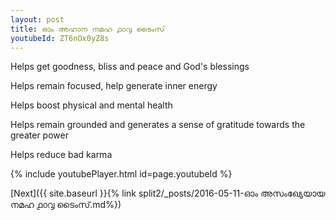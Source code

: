 ```yaml
---
layout: post
title: ഓം അഹാന നമഹ ൧൦൮ ടൈംസ്
youtubeId: ZT6nOx0yZ8s
---
```

 
 
Helps get goodness, bliss and peace and God's blessings
 
Helps remain focused, help generate inner energy 
 
Helps boost physical and mental health 
 
Helps remain grounded and generates a sense of gratitude towards the greater power 
 
Helps reduce bad karma
 
 
 
 


{% include youtubePlayer.html id=page.youtubeId %}
 
[Next]({{ site.baseurl }}{% link  split2/_posts/2016-05-11-ഓം അസംഖ്യേയായ നമഹ ൧൦൮ ടൈംസ്.md%})
 
